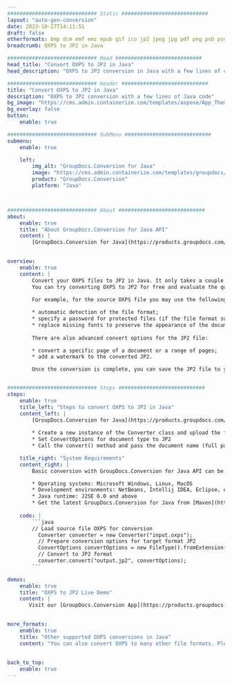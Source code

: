 ```yaml
---
############################# Static ############################
layout: "auto-gen-conversion"
date: 2023-10-27T14:11:51
draft: false
otherformats: bmp dcm emf emz epub gif ico jp2 jpeg jpg pdf png psb psd svg svgz tex tga tif tiff webp wmf wmz xps
breadcrumb: OXPS to JP2 in Java

############################# Head ############################
head_title: "Convert OXPS to JP2 in Java"
head_description: "OXPS to JP2 conversion in Java with a few lines of code. Convert over 160 file formats using the GroupDocs document conversion API for Java"

############################# Header ############################
title: "Convert OXPS to JP2 in Java"
description: "OXPS to JP2 conversion with a few lines of Java code"
bg_image: "https://cms.admin.containerize.com/templates/aspose/App_Themes/V3/images/bg/header1.png"
bg_overlay: false
button:
    enable: true

############################# SubMenu ############################
submenu:
    enable: true

    left:
        img_alt: "GroupDocs.Conversion for Java"
        image: "https://cms.admin.containerize.com/templates/groupdocs/images/product-logos/90x90-noborder/groupdocs-conversion-java.png"
        product: "GroupDocs.Conversion"
        platform: "Java"



############################# About ############################
about:
    enable: true
    title: "About GroupDocs.Conversion for Java API"
    content: |
        [GroupDocs.Conversion for Java](https://products.groupdocs.com/conversion/java/) is an advanced file format conversion API for converting between popular image and document formats such as Microsoft Office, OpenDocument, PDF, HTML, email, CAD. and much more with just a few lines of code. The native API automatically detects the formats of the original documents and offers many options for customizing the converted documents. Along with the function of extracting information from a document, it also supports caching of the conversion results to the local disk by default. However, any type of cache storage can be supported by implementing the appropriate interfaces - Amazon S3, Dropbox, Google Drive, Windows Azure, Reddis, or any others.
    

overview:
    enable: true
    content: |
        Convert your OXPS files to JP2 in Java. It only takes a couple of lines of Java code on any platform of your choice, such as Windows, Linux, macOS.
        You can try converting OXPS to JP2 for free and evaluate the quality of the conversion results. Along with simple file conversion scripts, you can try more sophisticated options for loading the OXPS source file and storing the JP2 output. 
        
        For example, for the source OXPS file you may use the following load options:

        * automatic detection of the file format;
        * specify a password for protected files (if the file format supports it);
        * replace missing fonts to preserve the appearance of the document.
        
        There are also advanced convert options for the JP2 file:

        * convert a specific page of a document or a range of pages;
        * add a watermark to the converted JP2.

        Once the conversion is complete, you can save the JP2 file to your local file path or to any third party storage such as FTP, Amazon S3, Google Drive, Dropbox etc. Please note - to convert OXPS to JP2, you do not need to install any additional software, such as MS Office, Open Office, Adobe Acrobat Reader etc.


############################# Steps ############################
steps:
    enable: true
    title_left: "Steps to convert OXPS to JP2 in Java"
    content_left: |
        [GroupDocs.Conversion for Java](https://products.groupdocs.com/conversion/java/) allows developers to easily convert OXPS file to JP2 with a few lines of code.
        
        * Create a new instance of the Converter class and upload the file OXPS with the full path
        * Set ConvertOptions for document type to JP2
        * Call the convert() method and pass the document name (full path) and format (JP2) as a parameter

    title_right: "System Requirements"
    content_right: |
        Basic conversion with GroupDocs.Conversion for Java API can be done with just a few lines of code. Our APIs are supported on all major platforms and operating systems. Before executing the code below, make sure you have the following prerequisites installed on your system.

        * Operating systems: Microsoft Windows, Linux, MacOS
        * Development environments: NetBeans, Intellij IDEA, Eclipse, etc.
        * Java runtime: J2SE 6.0 and above
        * Get the latest GroupDocs.Conversion for Java from [Maven](https://repository.groupdocs.com/webapp/#/artifacts/browse/tree/General/repo/com/groupdocs/groupdocs-conversion)
         
    code: |
        ```java    
        // Load source file OXPS for conversion
          Converter converter = new Converter("input.oxps");
          // Prepare conversion options for target format JP2
          ConvertOptions convertOptions = new FileType().fromExtension("jp2").getConvertOptions();
          // Convert to JP2 format
          converter.convert("output.jp2", convertOptions);
        ```

demos:
    enable: true
    title: "OXPS to JP2 Live Demo"
    content: |
       Visit our [GroupDocs.Conversion App](https://products.groupdocs.app/conversion/family) website and try OXPS to JP2 conversion now. The free demo has the following benefits
          

more_formats:
    enable: true
    title: "Other supported OXPS conversions in Java"
    content: "You can also convert OXPS to many other file formats. Please see the list below."
       
       
back_to_top:
    enable: true
---
```

